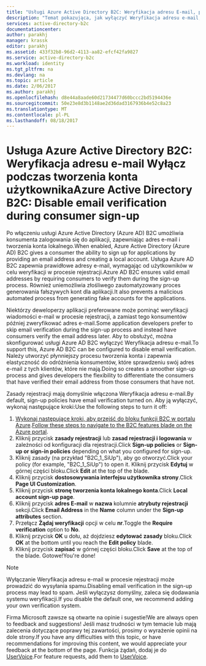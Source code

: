 ```yaml
---
title: "Usługi Azure Active Directory B2C: Weryfikacja adresu E-mail, podczas tworzenia konta użytkownika wyłączyć | Dokumentacja firmy Microsoft"
description: "Temat pokazująca, jak wyłączyć Weryfikacja adresu e-mail, podczas tworzenia konta w usłudze Azure Active Directory B2C konsumenta"
services: active-directory-b2c
documentationcenter: 
author: parakhj
manager: krassk
editor: parakhj
ms.assetid: 433f32b8-96d2-4113-aa82-efcf42fa9827
ms.service: active-directory-b2c
ms.workload: identity
ms.tgt_pltfrm: na
ms.devlang: na
ms.topic: article
ms.date: 2/06/2017
ms.author: parakhj
ms.openlocfilehash: d8e44a8aade60d21734477d60bccc2bd5194436e
ms.sourcegitcommit: 50e23e8d3b1148ae2d36dad3167936b4e52c8a23
ms.translationtype: MT
ms.contentlocale: pl-PL
ms.lasthandoff: 08/18/2017
---
```

# <a name="azure-active-directory-b2c-disable-email-verification-during-consumer-sign-up"></a><span data-ttu-id="437ed-103">Usługa Azure Active Directory B2C: Weryfikacja adresu e-mail Wyłącz podczas tworzenia konta użytkownika</span><span class="sxs-lookup"><span data-stu-id="437ed-103">Azure Active Directory B2C: Disable email verification during consumer sign-up</span></span>
<span data-ttu-id="437ed-104">Po włączeniu usługi Azure Active Directory (Azure AD) B2C umożliwia konsumenta zalogowania się do aplikacji, zapewniając adres e-mail i tworzenia konta lokalnego.</span><span class="sxs-lookup"><span data-stu-id="437ed-104">When enabled, Azure Active Directory (Azure AD) B2C gives a consumer the ability to sign up for applications by providing an email address and creating a local account.</span></span> <span data-ttu-id="437ed-105">Usługa Azure AD B2C zapewnia prawidłowe adresy e-mail, wymagając od użytkowników w celu weryfikacji w procesie rejestracji.</span><span class="sxs-lookup"><span data-stu-id="437ed-105">Azure AD B2C ensures valid email addresses by requiring consumers to verify them during the sign-up process.</span></span> <span data-ttu-id="437ed-106">Również uniemożliwia złośliwego zautomatyzowany proces generowania fałszywych kont dla aplikacji.</span><span class="sxs-lookup"><span data-stu-id="437ed-106">It also prevents a malicious automated process from generating fake accounts for the applications.</span></span>

<span data-ttu-id="437ed-107">Niektórzy deweloperzy aplikacji preferowane może pominąć weryfikacji wiadomości e-mail w procesie rejestracji, a zamiast tego konsumentów później zweryfikować adres e-mail.</span><span class="sxs-lookup"><span data-stu-id="437ed-107">Some application developers prefer to skip email verification during the sign-up process and instead have consumers verify the email address later.</span></span> <span data-ttu-id="437ed-108">Aby to obsłużyć, można skonfigurować usługi Azure AD B2C wyłączyć Weryfikacja adresu e-mail.</span><span class="sxs-lookup"><span data-stu-id="437ed-108">To support this, Azure AD B2C can be configured to disable email verification.</span></span> <span data-ttu-id="437ed-109">Należy utworzyć płynniejszy procesu tworzenia konta i zapewnia elastyczność do odróżnienia konsumentów, które sprawdzeniu swój adres e-mail z tych klientów, które nie mają.</span><span class="sxs-lookup"><span data-stu-id="437ed-109">Doing so creates a smoother sign-up process and gives developers the flexibility to differentiate the consumers that have verified their email address from those consumers that have not.</span></span>

<span data-ttu-id="437ed-110">Zasady rejestracji mają domyślnie włączona Weryfikacja adresu e-mail.</span><span class="sxs-lookup"><span data-stu-id="437ed-110">By default, sign-up policies have email verification turned on.</span></span> <span data-ttu-id="437ed-111">Aby ją wyłączyć, wykonaj następujące kroki:</span><span class="sxs-lookup"><span data-stu-id="437ed-111">Use the following steps to turn it off:</span></span>

1. <span data-ttu-id="437ed-112">[Wykonaj następujące kroki, aby przejść do bloku funkcji B2C w portalu Azure](active-directory-b2c-app-registration.md#navigate-to-b2c-settings).</span><span class="sxs-lookup"><span data-stu-id="437ed-112">[Follow these steps to navigate to the B2C features blade on the Azure portal](active-directory-b2c-app-registration.md#navigate-to-b2c-settings).</span></span>
2. <span data-ttu-id="437ed-113">Kliknij przycisk **zasady rejestracji** lub **zasad rejestracji i logowania** w zależności od konfiguracji dla rejestracji.</span><span class="sxs-lookup"><span data-stu-id="437ed-113">Click **Sign-up policies** or **Sign-up or sign-in policies** depending on what you configured for sign-up.</span></span>
3. <span data-ttu-id="437ed-114">Kliknij zasady (na przykład "B2C_1_SiUp"), aby go otworzyć.</span><span class="sxs-lookup"><span data-stu-id="437ed-114">Click your policy (for example, "B2C_1_SiUp") to open it.</span></span> <span data-ttu-id="437ed-115">Kliknij przycisk **Edytuj** w górnej części bloku.</span><span class="sxs-lookup"><span data-stu-id="437ed-115">Click **Edit** at the top of the blade.</span></span>
4. <span data-ttu-id="437ed-116">Kliknij przycisk **dostosowywania interfejsu użytkownika strony**.</span><span class="sxs-lookup"><span data-stu-id="437ed-116">Click **Page UI Customization**.</span></span>
5. <span data-ttu-id="437ed-117">Kliknij przycisk **stronę tworzenia konta lokalnego konta**.</span><span class="sxs-lookup"><span data-stu-id="437ed-117">Click **Local account sign-up page**.</span></span>
6. <span data-ttu-id="437ed-118">Kliknij przycisk **adres E-mail** w **nazwa** kolumnie **atrybuty rejestracji** sekcji.</span><span class="sxs-lookup"><span data-stu-id="437ed-118">Click **Email Address** in the **Name** column under the **Sign-up attributes** section.</span></span>
7. <span data-ttu-id="437ed-119">Przełącz **Żądaj weryfikacji** opcji w celu **nr**.</span><span class="sxs-lookup"><span data-stu-id="437ed-119">Toggle the **Require verification** option to **No**.</span></span>
8. <span data-ttu-id="437ed-120">Kliknij przycisk **OK** u dołu, aż dojdziesz **edytować zasady** bloku.</span><span class="sxs-lookup"><span data-stu-id="437ed-120">Click **OK** at the bottom until you reach the **Edit policy** blade.</span></span>
9. <span data-ttu-id="437ed-121">Kliknij przycisk **zapisać** w górnej części bloku.</span><span class="sxs-lookup"><span data-stu-id="437ed-121">Click **Save** at the top of the blade.</span></span> <span data-ttu-id="437ed-122">Gotowe!</span><span class="sxs-lookup"><span data-stu-id="437ed-122">You're done!</span></span>

> [!NOTE]
> <span data-ttu-id="437ed-123">Wyłączanie Weryfikacja adresu e-mail w procesie rejestracji może prowadzić do wysyłania spamu.</span><span class="sxs-lookup"><span data-stu-id="437ed-123">Disabling email verification in the sign-up process may lead to spam.</span></span> <span data-ttu-id="437ed-124">Jeśli wyłączysz domyślny, zaleca się dodawania systemu weryfikacji.</span><span class="sxs-lookup"><span data-stu-id="437ed-124">If you disable the default one, we recommend adding your own verification system.</span></span>
> 
> 

<span data-ttu-id="437ed-125">Firma Microsoft zawsze są otwarte na opinie i sugestie!</span><span class="sxs-lookup"><span data-stu-id="437ed-125">We are always open to feedback and suggestions!</span></span> <span data-ttu-id="437ed-126">Jeśli masz trudności w tym temacie lub mają zalecenia dotyczące poprawy tej zawartości, prosimy o wyrażenie opinii na dole strony.</span><span class="sxs-lookup"><span data-stu-id="437ed-126">If you have any difficulties with this topic, or have recommendations for improving this content, we would appreciate your feedback at the bottom of the page.</span></span> <span data-ttu-id="437ed-127">Funkcja żądań, dodaj je do [UserVoice](https://feedback.azure.com/forums/169401-azure-active-directory/category/160596-b2c).</span><span class="sxs-lookup"><span data-stu-id="437ed-127">For feature requests, add them to [UserVoice](https://feedback.azure.com/forums/169401-azure-active-directory/category/160596-b2c).</span></span>